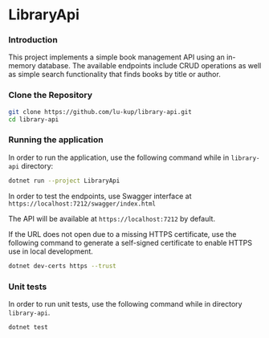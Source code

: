 # LibraryApi

### Introduction

This project implements a simple book management API using an in-memory database. The available endpoints include CRUD operations as well as simple search functionality that finds books by title or author.

### Clone the Repository

```bash
git clone https://github.com/lu-kup/library-api.git
cd library-api
```

### Running the application

In order to run the application, use the following command while in `library-api` directory:

```bash
dotnet run --project LibraryApi
```

In order to test the endpoints, use Swagger interface at `https://localhost:7212/swagger/index.html`

The API will be available at `https://localhost:7212` by default. 

If the URL does not open due to a missing HTTPS certificate, use the following command to generate a self-signed certificate to enable HTTPS use in local development.

```bash
dotnet dev-certs https --trust
```

### Unit tests

In order to run unit tests, use the following command while in directory `library-api`.
```bash
dotnet test
```
